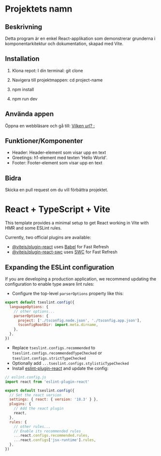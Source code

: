 # Projektets namn

## Beskrivning
Detta program är en enkel React-applikation som demonstrerar grunderna i komponentarkitektur och dokumentation, skapad med Vite.

## Installation
1. Klona repot:
I din terminal: git clone <git-url>

2. Navigera till projektmappen:
cd project-name

3. npm install

4. npm run dev <!-- ofta ändrar man om i sin package json så att det står npm start istället för run dev, vad det betyder specificeras i package.json -->

## Använda appen
Öppna en webbläsare och gå till: [Vilken url? : ](http://localhost:5173/) <!-- eller annat -->

## Funktioner/Komponenter
- Header: Header-element som visar upp en text
- Greetings: h1-element med texten 'Hello World'.
- Footer: Footer-element som visar upp en text

## Bidra
Skicka en pull request om du vill förbättra projektet.


# React + TypeScript + Vite

This template provides a minimal setup to get React working in Vite with HMR and some ESLint rules.

Currently, two official plugins are available:

- [@vitejs/plugin-react](https://github.com/vitejs/vite-plugin-react/blob/main/packages/plugin-react/README.md) uses [Babel](https://babeljs.io/) for Fast Refresh
- [@vitejs/plugin-react-swc](https://github.com/vitejs/vite-plugin-react-swc) uses [SWC](https://swc.rs/) for Fast Refresh

## Expanding the ESLint configuration

If you are developing a production application, we recommend updating the configuration to enable type aware lint rules:

- Configure the top-level `parserOptions` property like this:

```js
export default tseslint.config({
  languageOptions: {
    // other options...
    parserOptions: {
      project: ['./tsconfig.node.json', './tsconfig.app.json'],
      tsconfigRootDir: import.meta.dirname,
    },
  },
})
```

- Replace `tseslint.configs.recommended` to `tseslint.configs.recommendedTypeChecked` or `tseslint.configs.strictTypeChecked`
- Optionally add `...tseslint.configs.stylisticTypeChecked`
- Install [eslint-plugin-react](https://github.com/jsx-eslint/eslint-plugin-react) and update the config:

```js
// eslint.config.js
import react from 'eslint-plugin-react'

export default tseslint.config({
  // Set the react version
  settings: { react: { version: '18.3' } },
  plugins: {
    // Add the react plugin
    react,
  },
  rules: {
    // other rules...
    // Enable its recommended rules
    ...react.configs.recommended.rules,
    ...react.configs['jsx-runtime'].rules,
  },
})
```
